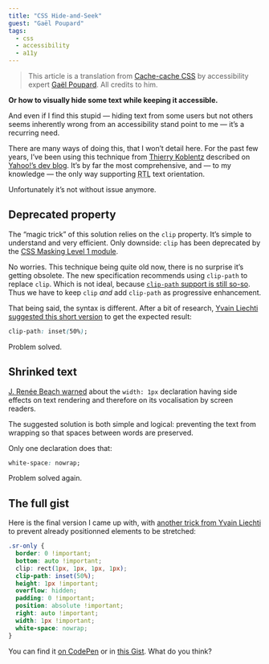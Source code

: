 ```yaml
---
title: "CSS Hide-and-Seek"
guest: "Gaël Poupard"
tags:
  - css
  - accessibility
  - a11y
---
```


> This article is a translation from [Cache-cache CSS](http://www.ffoodd.fr/cache-cache-css/) by accessibility expert [Gaël Poupard](https://twitter.com/ffoodd_fr). All credits to him.

**Or how to visually hide some text while keeping it accessible.**

And even if I find this stupid — hiding text from some users but not others seems inherently wrong from an accessibility stand point to me — it’s a recurring need.

There are many ways of doing this, that I won’t detail here. For the past few years, I’ve been using this technique from [Thierry Koblentz](https://twitter.com/thierrykoblentz) described on [Yahoo!’s dev blog](https://developer.yahoo.com/blogs/ydn/clip-hidden-content-better-accessibility-53456.html). It’s by far the most comprehensive, and — to my knowledge — the only way supporting <abbr title="Right To Left">RTL</abbr> text orientation.

Unfortunately it’s not without issue anymore.

## Deprecated property

The “magic trick” of this solution relies on the `clip` property. It’s simple to understand and very efficient. Only downside: `clip` has been deprecated by the [CSS Masking Level 1 module](https://www.w3.org/TR/css-masking-1/).

No worries. This technique being quite old now, there is no surprise it’s getting obsolete. The new specification recommends using `clip-path` to replace `clip`. Which is not ideal, because [`clip-path` support is still so-so](http://caniuse.com/#feat=css-clip-path). Thus we have to keep `clip` *and* add `clip-path` as progressive enhancement.

That being said, the syntax is different. After a bit of research, [Yvain Liechti suggested this short version](https://twitter.com/ryuran78/status/778943389819604992) to get the expected result:

```css
clip-path: inset(50%);
```

Problem solved.

## Shrinked text

[J. Renée Beach warned](https://medium.com/@jessebeach/beware-smushed-off-screen-accessible-text-5952a4c2cbfe) about the `width: 1px` declaration having side effects on text rendering and therefore on its vocalisation by screen readers. 

The suggested solution is both simple and logical: preventing the text from wrapping so that spaces between words are preserved.

Only one declaration does that:

```css
white-space: nowrap;
```

Problem solved again.

## The full gist

Here is the final version I came up with, with [another trick from Yvain Liechti](https://twitter.com/ryuran78/status/786531490343550977) to prevent already positionned elements to be stretched:

```css  
.sr-only {
  border: 0 !important;
  bottom: auto !important;
  clip: rect(1px, 1px, 1px, 1px);
  clip-path: inset(50%);
  height: 1px !important;
  overflow: hidden;
  padding: 0 !important;
  position: absolute !important;
  right: auto !important;
  width: 1px !important;
  white-space: nowrap;
}
```
  
You can find it [on CodePen](http://codepen.io/ffoodd/pen/gwKZyq?editors=1100#) or in [this Gist](https://gist.github.com/ffoodd/000b59f431e3e64e4ce1a24d5bb36034). What do you think?
